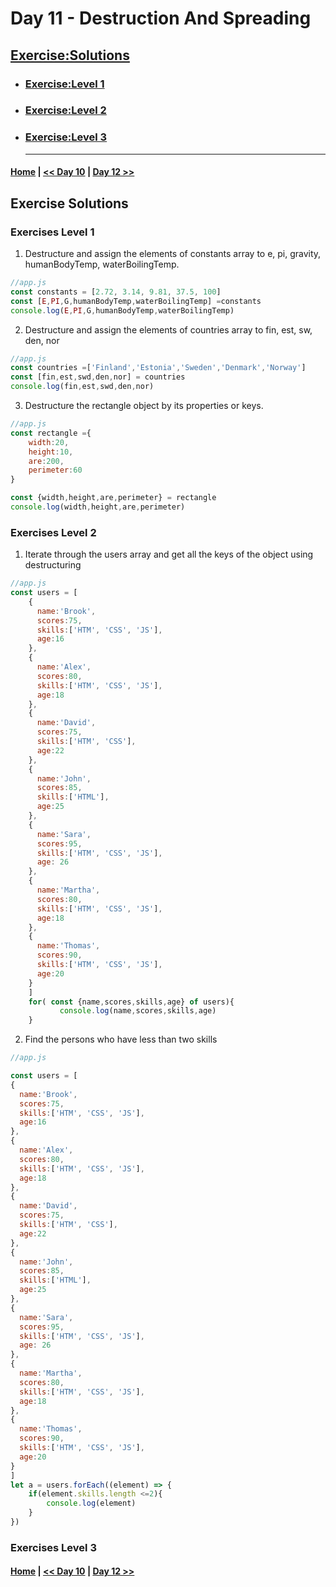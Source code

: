 # Day 11 - Destruction And Spreading
 

## [Exercise:Solutions](#exercise-solutions)

- ### [Exercise:Level 1](#exercises-level-1)
- ### [Exercise:Level 2](#exercises-level-2)
- ### [Exercise:Level 3](#exercises-level-3) <hr>

 #### [Home](../README.md) | [<< Day 10](./10_day_sets_and_maps.md) | [Day 12 >>](./12_day_regular_ex.md)


## Exercise Solutions
 
 ### Exercises Level 1


1.  Destructure and assign the elements of constants array to e, pi, gravity, humanBodyTemp, waterBoilingTemp.

```js
//app.js
const constants = [2.72, 3.14, 9.81, 37.5, 100]
const [E,PI,G,humanBodyTemp,waterBoilingTemp] =constants
console.log(E,PI,G,humanBodyTemp,waterBoilingTemp)

```


2. Destructure and assign the elements of countries array to fin, est, sw, den, nor
```js
//app.js
const countries =['Finland','Estonia','Sweden','Denmark','Norway']
const [fin,est,swd,den,nor] = countries
console.log(fin,est,swd,den,nor)

```



3. Destructure the rectangle object by its properties or keys.
```js
//app.js
const rectangle ={
    width:20,
    height:10,
    are:200,
    perimeter:60
}

const {width,height,are,perimeter} = rectangle
console.log(width,height,are,perimeter)


```



 ### Exercises Level 2


1.  Iterate through the users array and get all the keys of the object using destructuring
```js
//app.js
const users = [
    {
      name:'Brook',
      scores:75,
      skills:['HTM', 'CSS', 'JS'],
      age:16
    },
    {
      name:'Alex',
      scores:80,
      skills:['HTM', 'CSS', 'JS'],
      age:18
    },
    {
      name:'David',
      scores:75,
      skills:['HTM', 'CSS'],
      age:22
    },
    {
      name:'John',
      scores:85,
      skills:['HTML'],
      age:25
    },
    {
      name:'Sara',
      scores:95,
      skills:['HTM', 'CSS', 'JS'],
      age: 26
    },
    {
      name:'Martha',
      scores:80,
      skills:['HTM', 'CSS', 'JS'],
      age:18
    },
    {
      name:'Thomas',
      scores:90,
      skills:['HTM', 'CSS', 'JS'],
      age:20
    }
    ]
    for( const {name,scores,skills,age} of users){
           console.log(name,scores,skills,age)
    }

```


2.  Find the persons who have less than two skills
```js
//app.js

const users = [
{
  name:'Brook',
  scores:75,
  skills:['HTM', 'CSS', 'JS'],
  age:16
},
{
  name:'Alex',
  scores:80,
  skills:['HTM', 'CSS', 'JS'],
  age:18
},
{
  name:'David',
  scores:75,
  skills:['HTM', 'CSS'],
  age:22
},
{
  name:'John',
  scores:85,
  skills:['HTML'],
  age:25
},
{
  name:'Sara',
  scores:95,
  skills:['HTM', 'CSS', 'JS'],
  age: 26
},
{
  name:'Martha',
  scores:80,
  skills:['HTM', 'CSS', 'JS'],
  age:18
},
{
  name:'Thomas',
  scores:90,
  skills:['HTM', 'CSS', 'JS'],
  age:20
}
]
let a = users.forEach((element) => {
    if(element.skills.length <=2){
        console.log(element)
    }
})
```


 ### Exercises Level 3



 #### [Home](../README.md) | [<< Day 10](./10_day_sets_and_maps.md) | [Day 12 >>](./12_day_regular_ex.md)